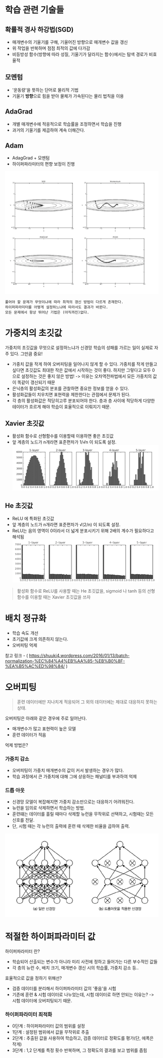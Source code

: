 # 학습 관련 기술들

## 확률적 경사 하강법(SGD)
- 매개변수의 기울기를 구해, 기울어진 방향으로 매개변수 값을 갱신
- 위 작업을 반복하며 점점 최적의 값에 다가감
- 비등방성 함수(방향에 따라 성질, 기울기가 달라지는 함수)에서는 탐색 경로가 비효율적

## 모멘텀
- '운동량'을 뜻하는 단어로 물리적 기법
- 기울기 **방향**으로 힘을 받아 물체가 가속된다는 물리 법칙을 이용

## AdaGrad
- 개별 매개변수에 적응적으로 학습률을 조정하면서 학습을 진행
- 과거의 기울기를 제곱하여 계속 더해간다. 

## Adam
- AdagGrad + 모멘텀
- 하이퍼파라미터의 편향 보정이 진행

![비교](etc/compare_for_optimization.png)

```
풀어야 할 문제가 무엇이냐에 따라 최적의 갱신 방법이 다르게 존재한다.
하이퍼파라미터를 어떻게 설정하느냐에 따라서도 결과가 바뀐다.
모든 문제에서 항상 뛰어난 기법은 (아직까진)없다.
```

# 가중치의 초깃값
가중치의 초깃값을 무엇으로 설정하느냐가 신경망 학습의 성패를 가르는 일이 실제로 자주 있다. 그만큼 중요!

- 가중치 값을 작게 하여 오버피팅을 일어나지 않게 할 수 있다. 가중치를 작게 만들고 싶다면 초깃값도 최대한 작은 값에서 시작하는 것이 좋다. 하지만 그렇다고 모두 0으로 설정하는 것은 좋지 않은 방법! -> 이유는 오차역전파법에서 모든 가중치의 값이 똑같이 갱신되기 때문
- 은닉층의 활성화값의 분포를 관찰하면 중요한 정보를 얻을 수 있다. 
- 활성화값들이 치우치면 표현력을 제한한다는 관점에서 문제가 된다.
- 각 층의 활성화값은 적당히고루 분포되어야 한다. 층과 층 사이에 적당하게 다양한 테이터가 흐르게 해야 학습이 효율적으로 이뤄지기 때문.

## Xavier 초깃값
- 활성화 함수로 선형함수를 이용할때 이용하면 좋은 초깃값
- 앞 계층의 노드가 n개라면 표준편차가 1/√n 이 되도록 설정.
![Xavier](etc/xavier.png)

## He 초깃값
- ReLU 에 특화된 초깃값
- 앞 계층의 노드가 n개라면 표준편차가 √(2/n) 이 되도록 설정. 
- ReLU는 음의 영역이 0이라서 더 넓게 분포시키기 위해 2배의 계수가 필요하다고 해석됨
![He](etc/he.png)
> 활성화 함수로 ReLU를 사용할 때는 He 초깃값을, sigmoid 나 tanh 등의 선형 함수를 이용할 때는 Xavier 초깃값을 쓰자

# 배치 정규화
- 학습 속도 개선
- 초기값에 크게 의존하지 않는다.
- 오버피팅 억제

참고 링크 - ( https://shuuki4.wordpress.com/2016/01/13/batch-normalization-%EC%84%A4%EB%AA%85-%EB%B0%8F-%EA%B5%AC%ED%98%84/ )

# 오버피팅

> 훈련 데이터에만 지나치게 적응되어 그 외의 데이터에는 제대로 대응하지 못하는 상태.

오버피팅은 아래와 같은 경우에 주로 일어난다.
- 매개변수가 많고 표현력이 높은 모델
- 훈련 데이터가 적음

억제 방법은?

### 가중치 감소
- 오버피팅이 가중치 매개변수의 값이 커서 발생하는 경우가 많다.
- 학습 과정에서 큰 가중치에 대해 그에 상응하는 패널티를 부과하여 억제

### 드롭 아웃
- 신경망 모델이 복잡해지면 가중치 감소만으로는 대응하기 어려워진다.
- 뉴런을 임의로 삭제하면서 학습하는 방법.
- 훈련떄는 데이터를 흘릴 때마다 삭제할 뉴런을 무작위로 선택하고, 시험때는 모든 신호를 전달.
- 단, 시험 때는 각 뉴런의 출력에 훈련 때 삭제한 비율을 곱하여 출력.

![드롭아웃](etc/dropout.png)

# 적절한 하이퍼파라미터 값
하이퍼파라미터 란?
- 학습되어 산출되는 변수가 아니라 미리 사전에 정하고 들어가는 다른 부수적인 값들
- 각 층의 뉴런 수, 배치 크기, 매개변수 갱신 시의 학습률, 가중치 감소 등..

효율적으로 값을 정하기 위해선?
- 검증 데이터를 분리해서 하이퍼파라미터 값의 '좋음'을 시험
- 기존에 훈련 & 시험 데이터로 나누었는데, 시험 데이터로 하면 안되는 이유는? -> 시험 데이터에 오버피팅되기 때문.

### 하이퍼파라미터 최적화
- 0단계 : 하이퍼파라미터 값의 범위를 설정
- 1단계 : 설정된 범위에서 값을 무작위로 추출
- 2단계 : 추출된 값을 사용하여 학습하고, 검증 데이터로 정확도를 평가(단, 에폭은 작게)
- 3단계 : 1,2 단계를 특정 횟수 반복하며, 그 정확도의 결과를 보고 범위를 좁힘